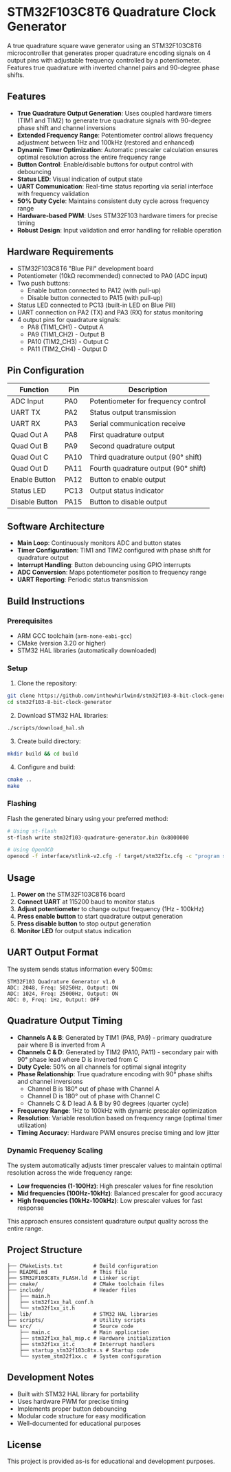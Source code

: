 # STM32F103C8T6 Quadrature Clock Generator

A true quadrature square wave generator using an STM32F103C8T6 microcontroller that generates proper quadrature encoding signals on 4 output pins with adjustable frequency controlled by a potentiometer. Features true quadrature with inverted channel pairs and 90-degree phase shifts.

## Features

- **True Quadrature Output Generation**: Uses coupled hardware timers (TIM1 and TIM2) to generate true quadrature signals with 90-degree phase shift and channel inversions
- **Extended Frequency Range**: Potentiometer control allows frequency adjustment between 1Hz and 100kHz (restored and enhanced)
- **Dynamic Timer Optimization**: Automatic prescaler calculation ensures optimal resolution across the entire frequency range
- **Button Control**: Enable/disable buttons for output control with debouncing
- **Status LED**: Visual indication of output state
- **UART Communication**: Real-time status reporting via serial interface with frequency validation
- **50% Duty Cycle**: Maintains consistent duty cycle across frequency range
- **Hardware-based PWM**: Uses STM32F103 hardware timers for precise timing
- **Robust Design**: Input validation and error handling for reliable operation

## Hardware Requirements

- STM32F103C8T6 "Blue Pill" development board
- Potentiometer (10kΩ recommended) connected to PA0 (ADC input)
- Two push buttons:
  - Enable button connected to PA12 (with pull-up)
  - Disable button connected to PA15 (with pull-up) 
- Status LED connected to PC13 (built-in LED on Blue Pill)
- UART connection on PA2 (TX) and PA3 (RX) for status monitoring
- 4 output pins for quadrature signals:
  - PA8 (TIM1_CH1) - Output A
  - PA9 (TIM1_CH2) - Output B  
  - PA10 (TIM2_CH3) - Output C
  - PA11 (TIM2_CH4) - Output D

## Pin Configuration

| Function | Pin | Description |
|----------|-----|-------------|
| ADC Input | PA0 | Potentiometer for frequency control |
| UART TX | PA2 | Status output transmission |
| UART RX | PA3 | Serial communication receive |
| Quad Out A | PA8 | First quadrature output |
| Quad Out B | PA9 | Second quadrature output |
| Quad Out C | PA10 | Third quadrature output (90° shift) |
| Quad Out D | PA11 | Fourth quadrature output (90° shift) |
| Enable Button | PA12 | Button to enable output |
| Status LED | PC13 | Output status indicator |
| Disable Button | PA15 | Button to disable output |

## Software Architecture

- **Main Loop**: Continuously monitors ADC and button states
- **Timer Configuration**: TIM1 and TIM2 configured with phase shift for quadrature output
- **Interrupt Handling**: Button debouncing using GPIO interrupts
- **ADC Conversion**: Maps potentiometer position to frequency range
- **UART Reporting**: Periodic status transmission

## Build Instructions

### Prerequisites

- ARM GCC toolchain (`arm-none-eabi-gcc`)
- CMake (version 3.20 or higher)
- STM32 HAL libraries (automatically downloaded)

### Setup

1. Clone the repository:
```bash
git clone https://github.com/inthewhirlwind/stm32f103-8-bit-clock-generator.git
cd stm32f103-8-bit-clock-generator
```

2. Download STM32 HAL libraries:
```bash
./scripts/download_hal.sh
```

3. Create build directory:
```bash
mkdir build && cd build
```

4. Configure and build:
```bash
cmake ..
make
```

### Flashing

Flash the generated binary using your preferred method:

```bash
# Using st-flash
st-flash write stm32f103-quadrature-generator.bin 0x8000000

# Using OpenOCD
openocd -f interface/stlink-v2.cfg -f target/stm32f1x.cfg -c "program stm32f103-quadrature-generator.elf verify reset exit"
```

## Usage

1. **Power on** the STM32F103C8T6 board
2. **Connect UART** at 115200 baud to monitor status
3. **Adjust potentiometer** to change output frequency (1Hz - 100kHz)
4. **Press enable button** to start quadrature output generation
5. **Press disable button** to stop output generation
6. **Monitor LED** for output status indication

## UART Output Format

The system sends status information every 500ms:
```
STM32F103 Quadrature Generator v1.0
ADC: 2048, Freq: 50250Hz, Output: ON
ADC: 1024, Freq: 25000Hz, Output: ON
ADC: 0, Freq: 1Hz, Output: OFF
```

## Quadrature Output Timing

- **Channels A & B**: Generated by TIM1 (PA8, PA9) - primary quadrature pair where B is inverted from A
- **Channels C & D**: Generated by TIM2 (PA10, PA11) - secondary pair with 90° phase lead where D is inverted from C
- **Duty Cycle**: 50% on all channels for optimal signal integrity
- **Phase Relationship**: True quadrature encoding with 90° phase shifts and channel inversions
  - Channel B is 180° out of phase with Channel A
  - Channel D is 180° out of phase with Channel C
  - Channels C & D lead A & B by 90 degrees (quarter cycle)
- **Frequency Range**: 1Hz to 100kHz with dynamic prescaler optimization
- **Resolution**: Variable resolution based on frequency range (optimal timer utilization)
- **Timing Accuracy**: Hardware PWM ensures precise timing and low jitter

### Dynamic Frequency Scaling

The system automatically adjusts timer prescaler values to maintain optimal resolution across the wide frequency range:

- **Low frequencies (1-100Hz)**: High prescaler values for fine resolution
- **Mid frequencies (100Hz-10kHz)**: Balanced prescaler for good accuracy  
- **High frequencies (10kHz-100kHz)**: Low prescaler values for fast response

This approach ensures consistent quadrature output quality across the entire range.

## Project Structure

```
├── CMakeLists.txt          # Build configuration
├── README.md               # This file
├── STM32F103C8Tx_FLASH.ld  # Linker script
├── cmake/                  # CMake toolchain files
├── include/                # Header files
│   ├── main.h
│   ├── stm32f1xx_hal_conf.h
│   └── stm32f1xx_it.h
├── lib/                    # STM32 HAL libraries
├── scripts/                # Utility scripts
└── src/                    # Source code
    ├── main.c              # Main application
    ├── stm32f1xx_hal_msp.c # Hardware initialization
    ├── stm32f1xx_it.c      # Interrupt handlers
    ├── startup_stm32f103c8tx.s # Startup code
    └── system_stm32f1xx.c  # System configuration
```

## Development Notes

- Built with STM32 HAL library for portability
- Uses hardware PWM for precise timing
- Implements proper button debouncing
- Modular code structure for easy modification
- Well-documented for educational purposes

## License

This project is provided as-is for educational and development purposes.
